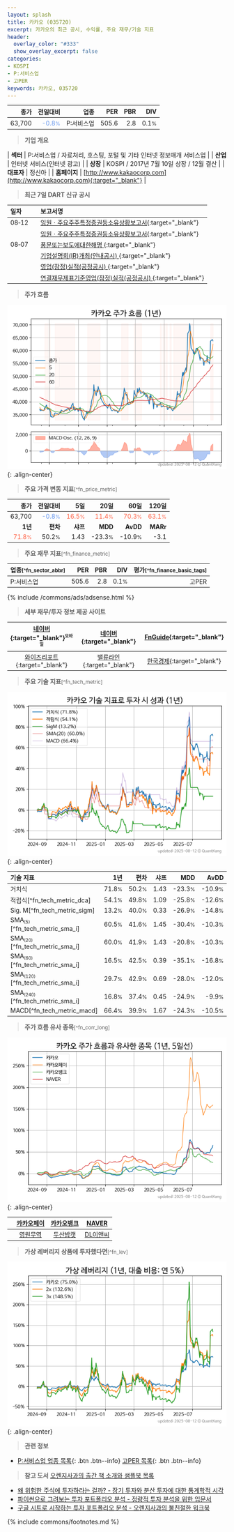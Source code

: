 ```yaml
---
layout: splash
title: 카카오 (035720)
excerpt: 카카오의 최근 공시, 수익률, 주요 재무/기술 지표
header:
  overlay_color: "#333"
  show_overlay_excerpt: false
categories:
- KOSPI
- P:서비스업
- 고PER
keywords: 카카오, 035720
---
```


| **종가** | **전일대비** | **업종** | **PER** | **PBR** | **DIV** |
| -------: | -----------: | -------: | ------: | ------: | ------: |
| 63,700 | <span style="color: cornflowerblue">-0.8<small>%</small></span> | P:서비스업 | 505.6 | 2.8 | 0.1<small>%</small> |

<!-- more -->


> **기업 개요**<a id="company"></a>

| <span style="white-space:nowrap;">**섹터**</span> | P:서비스업 / 자료처리, 호스팅, 포털 및 기타 인터넷 정보매개 서비스업 |
| <span style="white-space:nowrap;">**산업**</span> | 인터넷 서비스(인터넷 광고) |
| <span style="white-space:nowrap;">**상장**</span> | KOSPI / 2017년 7월 10일 상장 / 12월 결산 |
| <span style="white-space:nowrap;">**대표자**</span> | 정신아 |
| <span style="white-space:nowrap;">**홈페이지**</span> | [http://www.kakaocorp.com](http://www.kakaocorp.com){:target="_blank"} |


> **최근 7일 DART 신규 공시**<a id="dart"></a>

| **일자** |      | **보고서명** |
| :------- | :--- | :----------- |
| 08&#x2011;12 | | [임원ㆍ주요주주특정증권등소유상황보고서](https://dart.fss.or.kr/dsaf001/main.do?rcpNo=20250812000669){:target="_blank"} |
|  | | [임원ㆍ주요주주특정증권등소유상황보고서](https://dart.fss.or.kr/dsaf001/main.do?rcpNo=20250812000633){:target="_blank"} |
| 08&#x2011;07 | | [풍문또는보도에대한해명              ](https://dart.fss.or.kr/dsaf001/main.do?rcpNo=20250807800575){:target="_blank"} |
|  | | [기업설명회(IR)개최(안내공시)              ](https://dart.fss.or.kr/dsaf001/main.do?rcpNo=20250807800524){:target="_blank"} |
|  | | [영업(잠정)실적(공정공시)              ](https://dart.fss.or.kr/dsaf001/main.do?rcpNo=20250807800006){:target="_blank"} |
|  | | [연결재무제표기준영업(잠정)실적(공정공시)              ](https://dart.fss.or.kr/dsaf001/main.do?rcpNo=20250807800005){:target="_blank"} |


> **주가 흐름**<a id="price"></a>

![035720](/stock/images/035720.png){: .align-center}


> **주요 가격 변동 지표**<small>[^fn_price_metric]</small>

| **종가** | **전일대비** | **5일** | **20일** | **60일** | **120일** |
| -------: | -----------: | ------: | -------: | -------: | --------: |
| 63,700 | <span style="color: cornflowerblue">-0.8<small>%</small></span> | <span style="color: tomato">16.5<small>%</small></span> | <span style="color: tomato">11.4<small>%</small></span> | <span style="color: tomato">70.3<small>%</small></span> | <span style="color: tomato">63.1<small>%</small></span> |
| **1년** | **편차** | **샤프** | **MDD** | **AvDD** | **MARr** |
| <span style="color: tomato">71.8<small>%</small></span> | 50.2<small>%</small> | 1.43 | -23.3<small>%</small> | -10.9<small>%</small> | -3.1 |


> **주요 재무 지표**<small>[^fn_finance_metric]</small>

| **업종**<small>[^fn_sector_abbr]</small> | **PER** | **PBR** | **DIV** | **평가**<small>[^fn_finance_basic_tags]</small> |
| :--------------------------------------- | ------: | ------: | ------: | ----------------------------------------------: |
| P:서비스업 | 505.6 | 2.8 | 0.1<small>%</small> | 고PER |



{% include /commons/ads/adsense.html %}

> **세부 재무/투자 정보 제공 사이트**

| [네이버](https://m.stock.naver.com/domestic/stock/035720/finance/summary){:target="_blank"}<sup><small>모바일</small></sup> | [네이버](https://finance.naver.com/item/coinfo.naver?code=035720){:target="_blank"} | [FnGuide](https://comp.fnguide.com/SVO2/ASP/SVD_Invest.asp?gicode=A035720&MenuYn=Y){:target="_blank"} |
| :---: | :---: | :---: |
| [와이즈리포트](https://comp.wisereport.co.kr/company/c1040001.aspx?cmp_cd=035720){:target="_blank"} | [밸류라인](https://www.valueline.co.kr/finance/summary/035720){:target="_blank"} | [한국경제](https://markets.hankyung.com/stock/035720/financial-summary){:target="_blank"} |


> **주요 기술 지표**<small>[^fn_tech_metric]</small>


![035720](/stock/images/035720_tech.png){: .align-center}

| **기술 지표** | **1년** | **편차** | **샤프** | **MDD** | **AvDD** |
| :------------ | ------: | -----------: | -------: | ------: | -------: |
| 거치식 | 71.8<small>%</small> | 50.2<small>%</small> | 1.43 | -23.3<small>%</small> | -10.9<small>%</small> |
| 적립식[^fn_tech_metric_dca] | 54.1<small>%</small> | 49.8<small>%</small> | 1.09 | -25.8<small>%</small> | -12.6<small>%</small> |
| Sig. M[^fn_tech_metric_sigm] | 13.2<small>%</small> | 40.0<small>%</small> | 0.33 | -26.9<small>%</small> | -14.8<small>%</small> |
| SMA<small><sub>(5)</sub></small>[^fn_tech_metric_sma_i] | 60.5<small>%</small> | 41.6<small>%</small> | 1.45 | -30.4<small>%</small> | -10.3<small>%</small> |
| SMA<small><sub>(20)</sub></small>[^fn_tech_metric_sma_i] | 60.0<small>%</small> | 41.9<small>%</small> | 1.43 | -20.8<small>%</small> | -10.3<small>%</small> |
| SMA<small><sub>(60)</sub></small>[^fn_tech_metric_sma_i] | 16.5<small>%</small> | 42.5<small>%</small> | 0.39 | -35.1<small>%</small> | -16.8<small>%</small> |
| SMA<small><sub>(120)</sub></small>[^fn_tech_metric_sma_i] | 29.7<small>%</small> | 42.9<small>%</small> | 0.69 | -28.0<small>%</small> | -12.0<small>%</small> |
| SMA<small><sub>(240)</sub></small>[^fn_tech_metric_sma_i] | 16.8<small>%</small> | 37.4<small>%</small> | 0.45 | -24.9<small>%</small> | -9.9<small>%</small> |
| MACD[^fn_tech_metric_macd] | 66.4<small>%</small> | 39.9<small>%</small> | 1.67 | -24.3<small>%</small> | -10.5<small>%</small> |


> **주가 흐름 유사 종목**<a id="corr"></a><small>[^fn_corr_long]</small>

![035720](/stock/images/035720_corr.png){: .align-center}

|       | [카카오페이](/377300/) | [카카오뱅크](/323410/) | [NAVER](/035420/) |
| :---: | :------------------------------------: | :------------------------------------: | :------------------------------------: |
|       | [영원무역](/111770/) | [두산밥캣](/241560/) | [DL이앤씨](/375500/) |


> **가상 레버리지 상품에 투자했다면**<a id="2x"></a><small>[^fn_lev]</small>

![035720](/stock/images/035720_2x.png){: .align-center}


> **관련 정보**

- [P:서비스업 업종 목록](/stats/sector/kospi_업종_서비스업_종목/){: .btn .btn--info} [고PER 목록](/fn/fn_high_per/){: .btn .btn--info}

> **참고 도서** [오렌지사과의 출간 책 소개와 샘플북 목록](https://kongdori.tistory.com/691)

- [왜 위험한 주식에 투자하라는 걸까? - 장기 투자와 분산 투자에 대한 통계학적 시각](https://kongdori.tistory.com/421)
- [파이썬으로 그려보는 투자 포트폴리오 분석  - 정량적 투자 분석을 위한 입문서](https://kongdori.tistory.com/643)
- [구글 시트로 시작하는 투자 포트폴리오 분석 - 오렌지사과의 불친절한 워크북](https://kongdori.tistory.com/449)


{% include commons/footnotes.md %}